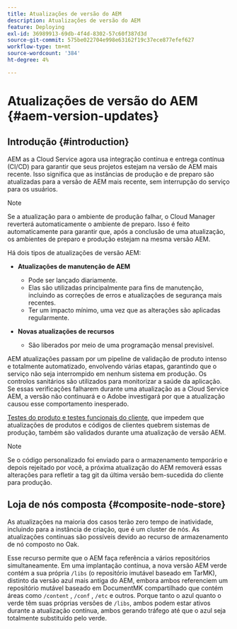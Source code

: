 ```yaml
---
title: Atualizações de versão do AEM
description: Atualizações de versão do AEM
feature: Deploying
exl-id: 36989913-69db-4f4d-8302-57c60f387d3d
source-git-commit: 575be022704e998e63162f19c37ece877efef627
workflow-type: tm+mt
source-wordcount: '384'
ht-degree: 4%

---
```



# Atualizações de versão do AEM {#aem-version-updates}

## Introdução {#introduction}

AEM as a Cloud Service agora usa integração contínua e entrega contínua (CI/CD) para garantir que seus projetos estejam na versão de AEM mais recente. Isso significa que as instâncias de produção e de preparo são atualizadas para a versão de AEM mais recente, sem interrupção do serviço para os usuários.

>[!NOTE]
>
>Se a atualização para o ambiente de produção falhar, o Cloud Manager reverterá automaticamente o ambiente de preparo. Isso é feito automaticamente para garantir que, após a conclusão de uma atualização, os ambientes de preparo e produção estejam na mesma versão AEM.

Há dois tipos de atualizações de versão AEM:

* **Atualizações de manutenção de AEM**

   * Pode ser lançado diariamente.
   * Elas são utilizadas principalmente para fins de manutenção, incluindo as correções de erros e atualizações de segurança mais recentes.
   * Ter um impacto mínimo, uma vez que as alterações são aplicadas regularmente.

* **Novas atualizações de recursos**

   * São liberados por meio de uma programação mensal previsível.

AEM atualizações passam por um pipeline de validação de produto intenso e totalmente automatizado, envolvendo várias etapas, garantindo que o serviço não seja interrompido em nenhum sistema em produção. Os controlos sanitários são utilizados para monitorizar a saúde da aplicação. Se essas verificações falharem durante uma atualização as a Cloud Service AEM, a versão não continuará e o Adobe investigará por que a atualização causou esse comportamento inesperado.

[Testes do produto e testes funcionais do cliente,](/help/implementing/cloud-manager/overview-test-results.md#functional-testing) que impedem que atualizações de produtos e códigos de clientes quebrem sistemas de produção, também são validados durante uma atualização de versão AEM.

>[!NOTE]
>
>Se o código personalizado foi enviado para o armazenamento temporário e depois rejeitado por você, a próxima atualização do AEM removerá essas alterações para refletir a tag git da última versão bem-sucedida do cliente para produção.

## Loja de nós composta {#composite-node-store}

As atualizações na maioria dos casos terão zero tempo de inatividade, incluindo para a instância de criação, que é um cluster de nós. As atualizações contínuas são possíveis devido ao recurso de armazenamento de nó composto no Oak.

Esse recurso permite que o AEM faça referência a vários repositórios simultaneamente. Em uma implantação contínua, a nova versão AEM verde contém a sua própria `/libs` (o repositório imutável baseado em TarMK), distinto da versão azul mais antiga do AEM, embora ambos referenciem um repositório mutável baseado em DocumentMK compartilhado que contém áreas como `/content` , `/conf` , `/etc` e outros. Porque tanto o azul quanto o verde têm suas próprias versões de `/libs`, ambos podem estar ativos durante a atualização contínua, ambos gerando tráfego até que o azul seja totalmente substituído pelo verde.
